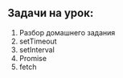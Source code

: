 ## Задачи на урок:

1. Разбор домашнего задания
2. setTimeout
3. setInterval
4. Promise
5. fetch
















